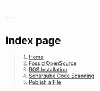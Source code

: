 ```yaml
---

---
```


<!-- Html Elements for Search 
<div id="search-container" stype ="float: left;">
<input type="text" id="search-input" placeholder="searching....">
<ul id="results-container"> </ul>
</div>
-->
<!-- Script pointing to search-script.js -->
<script src="./js/search-script.js" type="text/javascript"> </script>

<!-- Configuration -->
<script>
SimpleJekyllSearch({
  searchInput: document.getElementById('search-input'),
  resultsContainer: document.getElementById('results-container'),
  json: "./search.json"
})
</script>




# Index page

> 1. [Home](Home.md)
> 2. [Fossid OpenSource](Fossid.md)
> 3. [ROS Installation](./ROS.md)
> 4. [Sonarqube Code Scanning](./Sonarqube.md)
> 5. [Publish a File](Publish-a-File.md)

